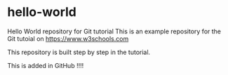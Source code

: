 # hello-world
Hello World repository for Git tutorial
This is an example repository for the Git tutoial on https://www.w3schools.com

This repository is built step by step in the tutorial.

This is added in GitHub !!!!
